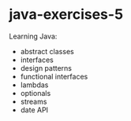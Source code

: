 # java-exercises-5

Learning Java:

* abstract classes
* interfaces
* design patterns
* functional interfaces
* lambdas
* optionals
* streams
* date API
